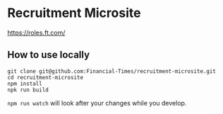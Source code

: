 # Recruitment Microsite

https://roles.ft.com/

## How to use locally
```
git clone git@github.com:Financial-Times/recruitment-microsite.git
cd recruitment-microsite
npm install
npk run build
```

`npm run watch` will look after your changes while you develop.
